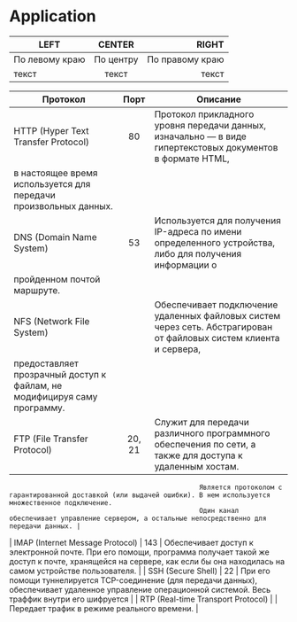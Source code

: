 # Application


| LEFT | CENTER | RIGHT |
|----------------|:---------:|----------------:|
| По левому краю | По центру | По правому краю |
| текст | текст | текст |

| Протокол | Порт | Описание |
|----------------|:---------:|----------------|
| HTTP (Hyper Text Transfer Protocol)   |	  	 80 |	Протокол прикладного уровня передачи данных, изначально — в виде гипертекстовых документов в формате HTML, 
 													    в настоящее время используется для передачи произвольных данных. |
| DNS (Domain Name System)	            |	53 |	Используется для получения IP-адреса по имени определенного устройства, либо для получения информации о 
													пройденном почтой маршруте. |
| NFS (Network File System)		        |     	| Обеспечивает подключение удаленных файловых систем через сеть. Абстрагирован от файловых систем клиента и сервера,
													предоставляет прозрачный доступ к файлам, не модифицируя саму программу. |
| FTP (File Transfer Protocol)	    	|	20, 21 | 	Служит для передачи различного программного обеспечения по сети, а также для доступа к удаленным хостам. 
													Является протоколом с гарантированной доставкой (или выдачей ошибки). В нем используется множественное подключение.
													Один канал обеспечивает управление сервером, а остальные непосредственно для передачи данных. |
| IMAP (Internet Message Protocol)	   	|	143 | Обеспечивает доступ к электронной почте. При его помощи, программа получает такой же доступ к почте, хранящейся на 
													сервере, как если бы она находилась на самом устройстве пользователя. |
| SSH (Secure Shell)	                   	|	22	| При его помощи туннелируется TCP-соединение (для передачи данных), обеспечивает удаленное управление операционной 
													системой. Весь траффик внутри его шифруется |
| RTP (Real-time Transport Protocol)		|    	| Передает трафик в режиме реального времени. |